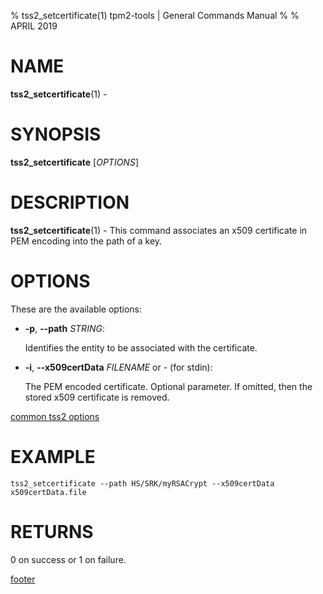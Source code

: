 % tss2_setcertificate(1) tpm2-tools | General Commands Manual
%
% APRIL 2019

# NAME

**tss2_setcertificate**(1) -

# SYNOPSIS

**tss2_setcertificate** [*OPTIONS*]

# DESCRIPTION

**tss2_setcertificate**(1) - This command associates an x509 certificate in PEM encoding into the path of a key.

# OPTIONS

These are the available options:

  * **-p**, **\--path** _STRING_:

    Identifies the entity to be associated with the certificate.

  * **-i**, **\--x509certData** _FILENAME_ or _-_ (for stdin):

    The PEM encoded certificate. Optional parameter. If omitted, then the stored
    x509 certificate is removed.

[common tss2 options](common/tss2-options.md)

# EXAMPLE

```
tss2_setcertificate --path HS/SRK/myRSACrypt --x509certData x509certData.file
```

# RETURNS

0 on success or 1 on failure.

[footer](common/footer.md)

